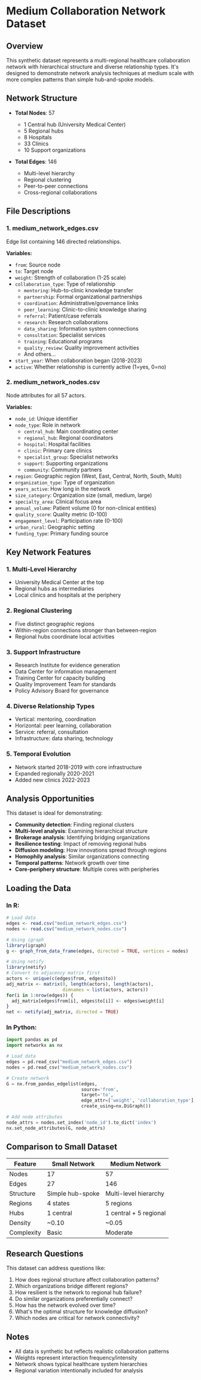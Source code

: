 # Medium Collaboration Network Dataset

## Overview
This synthetic dataset represents a multi-regional healthcare collaboration network with hierarchical structure and diverse relationship types. It's designed to demonstrate network analysis techniques at medium scale with more complex patterns than simple hub-and-spoke models.

## Network Structure
- **Total Nodes**: 57
  - 1 Central hub (University Medical Center)
  - 5 Regional hubs
  - 8 Hospitals
  - 33 Clinics
  - 10 Support organizations
  
- **Total Edges**: 146
  - Multi-level hierarchy
  - Regional clustering
  - Peer-to-peer connections
  - Cross-regional collaborations

## File Descriptions

### 1. medium_network_edges.csv
Edge list containing 146 directed relationships.

**Variables:**
- `from`: Source node
- `to`: Target node
- `weight`: Strength of collaboration (1-25 scale)
- `collaboration_type`: Type of relationship
  - `mentoring`: Hub-to-clinic knowledge transfer
  - `partnership`: Formal organizational partnerships
  - `coordination`: Administrative/governance links
  - `peer_learning`: Clinic-to-clinic knowledge sharing
  - `referral`: Patient/case referrals
  - `research`: Research collaborations
  - `data_sharing`: Information system connections
  - `consultation`: Specialist services
  - `training`: Educational programs
  - `quality_review`: Quality improvement activities
  - And others...
- `start_year`: When collaboration began (2018-2023)
- `active`: Whether relationship is currently active (1=yes, 0=no)

### 2. medium_network_nodes.csv
Node attributes for all 57 actors.

**Variables:**
- `node_id`: Unique identifier
- `node_type`: Role in network
  - `central_hub`: Main coordinating center
  - `regional_hub`: Regional coordinators
  - `hospital`: Hospital facilities
  - `clinic`: Primary care clinics
  - `specialist_group`: Specialist networks
  - `support`: Supporting organizations
  - `community`: Community partners
- `region`: Geographic region (West, East, Central, North, South, Multi)
- `organization_type`: Type of organization
- `years_active`: How long in the network
- `size_category`: Organization size (small, medium, large)
- `specialty_area`: Clinical focus area
- `annual_volume`: Patient volume (0 for non-clinical entities)
- `quality_score`: Quality metric (0-100)
- `engagement_level`: Participation rate (0-100)
- `urban_rural`: Geographic setting
- `funding_type`: Primary funding source

## Key Network Features

### 1. **Multi-Level Hierarchy**
- University Medical Center at the top
- Regional hubs as intermediaries
- Local clinics and hospitals at the periphery

### 2. **Regional Clustering**
- Five distinct geographic regions
- Within-region connections stronger than between-region
- Regional hubs coordinate local activities

### 3. **Support Infrastructure**
- Research Institute for evidence generation
- Data Center for information management
- Training Center for capacity building
- Quality Improvement Team for standards
- Policy Advisory Board for governance

### 4. **Diverse Relationship Types**
- Vertical: mentoring, coordination
- Horizontal: peer learning, collaboration
- Service: referral, consultation
- Infrastructure: data sharing, technology

### 5. **Temporal Evolution**
- Network started 2018-2019 with core infrastructure
- Expanded regionally 2020-2021
- Added new clinics 2022-2023

## Analysis Opportunities

This dataset is ideal for demonstrating:
- **Community detection**: Finding regional clusters
- **Multi-level analysis**: Examining hierarchical structure
- **Brokerage analysis**: Identifying bridging organizations
- **Resilience testing**: Impact of removing regional hubs
- **Diffusion modeling**: How innovations spread through regions
- **Homophily analysis**: Similar organizations connecting
- **Temporal patterns**: Network growth over time
- **Core-periphery structure**: Multiple cores with peripheries

## Loading the Data

### In R:
```r
# Load data
edges <- read.csv("medium_network_edges.csv")
nodes <- read.csv("medium_network_nodes.csv")

# Using igraph
library(igraph)
g <- graph_from_data_frame(edges, directed = TRUE, vertices = nodes)

# Using netify
library(netify)
# Convert to adjacency matrix first
actors <- unique(c(edges$from, edges$to))
adj_matrix <- matrix(0, length(actors), length(actors), 
                     dimnames = list(actors, actors))
for(i in 1:nrow(edges)) {
  adj_matrix[edges$from[i], edges$to[i]] <- edges$weight[i]
}
net <- netify(adj_matrix, directed = TRUE)
```

### In Python:
```python
import pandas as pd
import networkx as nx

# Load data
edges = pd.read_csv("medium_network_edges.csv")
nodes = pd.read_csv("medium_network_nodes.csv")

# Create network
G = nx.from_pandas_edgelist(edges, 
                            source='from', 
                            target='to',
                            edge_attr=['weight', 'collaboration_type'],
                            create_using=nx.DiGraph())

# Add node attributes
node_attrs = nodes.set_index('node_id').to_dict('index')
nx.set_node_attributes(G, node_attrs)
```

## Comparison to Small Dataset

| Feature | Small Network | Medium Network |
|---------|--------------|----------------|
| Nodes | 17 | 57 |
| Edges | 27 | 146 |
| Structure | Simple hub-spoke | Multi-level hierarchy |
| Regions | 4 states | 5 regions |
| Hubs | 1 central | 1 central + 5 regional |
| Density | ~0.10 | ~0.05 |
| Complexity | Basic | Moderate |

## Research Questions

This dataset can address questions like:
1. How does regional structure affect collaboration patterns?
2. Which organizations bridge different regions?
3. How resilient is the network to regional hub failure?
4. Do similar organizations preferentially connect?
5. How has the network evolved over time?
6. What's the optimal structure for knowledge diffusion?
7. Which nodes are critical for network connectivity?

## Notes
- All data is synthetic but reflects realistic collaboration patterns
- Weights represent interaction frequency/intensity
- Network shows typical healthcare system hierarchies
- Regional variation intentionally included for analysis